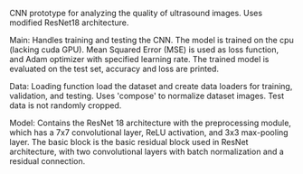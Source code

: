 CNN prototype for analyzing the quality of ultrasound images. Uses modified ResNet18 architecture.

Main:
Handles training and testing the CNN. The model is trained on the cpu (lacking cuda GPU). Mean Squared Error (MSE) is used as loss function, and Adam optimizer with specified learning rate. The trained model is evaluated on the test set, accuracy and loss are printed.

Data:
Loading function load the dataset and create data loaders for training, validation, and testing. Uses 'compose' to normalize dataset images. Test data is not randomly cropped.

Model:
Contains the ResNet 18 architecture with the preprocessing module, which has a 7x7 convolutional layer, ReLU activation, and 3x3 max-pooling layer. The basic block is the basic residual block used in ResNet architecture, with two convolutional layers with batch normalization and a residual connection.